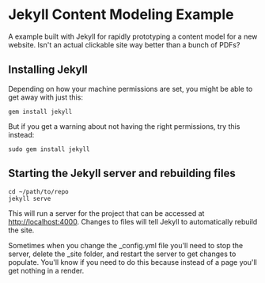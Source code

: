 # Jekyll Content Modeling Example

A example built with Jekyll for rapidly prototyping a content model for a new website. Isn't an actual clickable site way better than a bunch of PDFs?

## Installing Jekyll

Depending on how your machine permissions are set, you might be able to get away with just this:
```shell
gem install jekyll
```

But if you get a warning about not having the right permissions, try this instead:
```shell
sudo gem install jekyll
```

## Starting the Jekyll server and rebuilding files

```shell
cd ~/path/to/repo
jekyll serve
```

This will run a server for the project that can be accessed at [http://localhost:4000](http://localhost:4000). Changes to files will tell Jekyll to automatically rebuild the site.

Sometimes when you change the _config.yml file you'll need to stop the server, delete the _site folder, and restart the server to get changes to populate. You'll know if you need to do this because instead of a page you'll get nothing in a render.